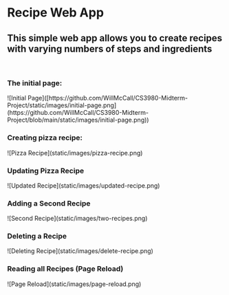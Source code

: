 <h1>Recipe Web App</h1>
<h2>This simple web app allows you to create recipes with varying numbers of steps and ingredients</h2>
<br>
<h3>The initial page:</h3>
![Initial Page]([https://github.com/WillMcCall/CS3980-Midterm-Project/static/images/initial-page.png](https://github.com/WillMcCall/CS3980-Midterm-Project/blob/main/static/images/initial-page.png))
<br>
<h3>Creating pizza recipe:</h3>
![Pizza Recipe](static/images/pizza-recipe.png)
<br>
<h3>Updating Pizza Recipe</h3>
![Updated Recipe](static/images/updated-recipe.png)
<br>
<h3>Adding a Second Recipe</h3>
![Second Recipe](static/images/two-recipes.png)
<br>
<h3>Deleting a Recipe</h3>
![Deleting Recipe](static/images/delete-recipe.png)
<br>
<h3>Reading all Recipes (Page Reload)</h3>
![Page Reload](static/images/page-reload.png)
